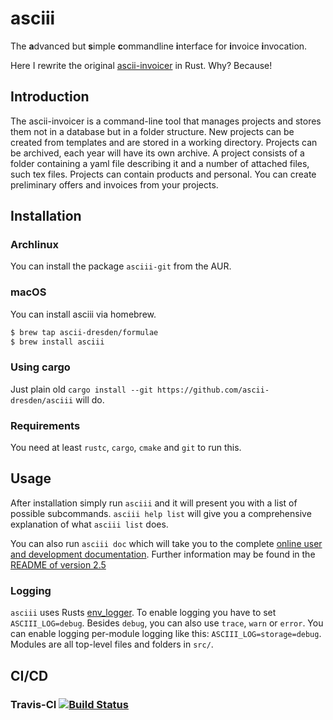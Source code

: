 # asciii

The **a**dvanced but **s**imple **c**ommandline **i**nterface for **i**nvoice **i**nvocation.

Here I rewrite the original [ascii-invoicer](http://github.com/ascii-dresden/ascii-invoicer) in Rust. Why? Because!

## Introduction

The ascii-invoicer is a command-line tool that manages projects and stores them not in a database but in a folder structure. New projects can be created from templates and are stored in a working directory. Projects can be archived, each year will have its own archive. A project consists of a folder containing a yaml file describing it and a number of attached files, such tex files. Projects can contain products and personal. You can create preliminary offers and invoices from your projects.


## Installation

### Archlinux
You can install the package `asciii-git` from the AUR.

### macOS

You can install asciii via homebrew.

```sh
$ brew tap ascii-dresden/formulae
$ brew install asciii
```

### Using cargo
Just plain old `cargo install --git https://github.com/ascii-dresden/asciii` will do.

### Requirements

You need at least `rustc`, `cargo`, `cmake` and `git` to run this.


## Usage
After installation simply run `asciii` and it will present you with a list of possible subcommands. `asciii help list` will give you a comprehensive explanation of  what `asciii list` does.

You can also run `asciii doc` which will take you to the complete [online user and development documentation](http://ascii-dresden.github.io/asciii/doc).
Further information may be found in the [README of version 2.5](https://github.com/ascii-dresden/ascii-invoicer/blob/master/README.md)


### Logging

`asciii` uses Rusts [env_logger](http://doc.rust-lang.org/log/env_logger).
To enable logging you have to set `ASCIII_LOG=debug`.
Besides `debug`, you can also use `trace`, `warn` or `error`.
You can enable logging per-module logging like this: `ASCIII_LOG=storage=debug`.
Modules are all top-level files and folders in `src/`.

## CI/CD

### Travis-CI [![Build Status](https://travis-ci.org/ascii-dresden/asciii.svg?branch=master)](https://travis-ci.org/ascii-dresden/asciii)